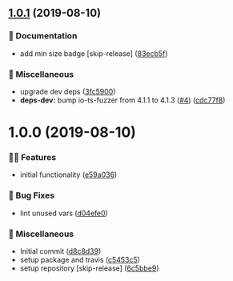 ## [1.0.1](https://github.com/holvonix-open/wkt-io-ts/compare/v1.0.0...v1.0.1) (2019-08-10)


### 📖 Documentation

* add min size badge [skip-release] ([83ecb5f](https://github.com/holvonix-open/wkt-io-ts/commit/83ecb5f))


### 🧦 Miscellaneous

* upgrade dev deps ([3fc5900](https://github.com/holvonix-open/wkt-io-ts/commit/3fc5900))
* **deps-dev:** bump io-ts-fuzzer from 4.1.1 to 4.1.3 ([#4](https://github.com/holvonix-open/wkt-io-ts/issues/4)) ([cdc77f8](https://github.com/holvonix-open/wkt-io-ts/commit/cdc77f8))

# 1.0.0 (2019-08-10)


### 🌟🚀 Features

* initial functionality ([e59a036](https://github.com/holvonix-open/wkt-io-ts/commit/e59a036))


### 🐛 Bug Fixes

* lint unused vars ([d04efe0](https://github.com/holvonix-open/wkt-io-ts/commit/d04efe0))


### 🧦 Miscellaneous

* Initial commit ([d8c8d39](https://github.com/holvonix-open/wkt-io-ts/commit/d8c8d39))
* setup package and travis ([c5453c5](https://github.com/holvonix-open/wkt-io-ts/commit/c5453c5))
* setup repository [skip-release] ([6c5bbe9](https://github.com/holvonix-open/wkt-io-ts/commit/6c5bbe9))
